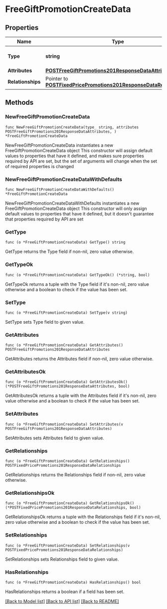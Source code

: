 # FreeGiftPromotionCreateData

## Properties

Name | Type | Description | Notes
------------ | ------------- | ------------- | -------------
**Type** | **string** | The resource&#39;s type | [default to "free_gift_promotions"]
**Attributes** | [**POSTFreeGiftPromotions201ResponseDataAttributes**](POSTFreeGiftPromotions201ResponseDataAttributes.md) |  | 
**Relationships** | Pointer to [**POSTFixedPricePromotions201ResponseDataRelationships**](POSTFixedPricePromotions201ResponseDataRelationships.md) |  | [optional] 

## Methods

### NewFreeGiftPromotionCreateData

`func NewFreeGiftPromotionCreateData(type_ string, attributes POSTFreeGiftPromotions201ResponseDataAttributes, ) *FreeGiftPromotionCreateData`

NewFreeGiftPromotionCreateData instantiates a new FreeGiftPromotionCreateData object
This constructor will assign default values to properties that have it defined,
and makes sure properties required by API are set, but the set of arguments
will change when the set of required properties is changed

### NewFreeGiftPromotionCreateDataWithDefaults

`func NewFreeGiftPromotionCreateDataWithDefaults() *FreeGiftPromotionCreateData`

NewFreeGiftPromotionCreateDataWithDefaults instantiates a new FreeGiftPromotionCreateData object
This constructor will only assign default values to properties that have it defined,
but it doesn't guarantee that properties required by API are set

### GetType

`func (o *FreeGiftPromotionCreateData) GetType() string`

GetType returns the Type field if non-nil, zero value otherwise.

### GetTypeOk

`func (o *FreeGiftPromotionCreateData) GetTypeOk() (*string, bool)`

GetTypeOk returns a tuple with the Type field if it's non-nil, zero value otherwise
and a boolean to check if the value has been set.

### SetType

`func (o *FreeGiftPromotionCreateData) SetType(v string)`

SetType sets Type field to given value.


### GetAttributes

`func (o *FreeGiftPromotionCreateData) GetAttributes() POSTFreeGiftPromotions201ResponseDataAttributes`

GetAttributes returns the Attributes field if non-nil, zero value otherwise.

### GetAttributesOk

`func (o *FreeGiftPromotionCreateData) GetAttributesOk() (*POSTFreeGiftPromotions201ResponseDataAttributes, bool)`

GetAttributesOk returns a tuple with the Attributes field if it's non-nil, zero value otherwise
and a boolean to check if the value has been set.

### SetAttributes

`func (o *FreeGiftPromotionCreateData) SetAttributes(v POSTFreeGiftPromotions201ResponseDataAttributes)`

SetAttributes sets Attributes field to given value.


### GetRelationships

`func (o *FreeGiftPromotionCreateData) GetRelationships() POSTFixedPricePromotions201ResponseDataRelationships`

GetRelationships returns the Relationships field if non-nil, zero value otherwise.

### GetRelationshipsOk

`func (o *FreeGiftPromotionCreateData) GetRelationshipsOk() (*POSTFixedPricePromotions201ResponseDataRelationships, bool)`

GetRelationshipsOk returns a tuple with the Relationships field if it's non-nil, zero value otherwise
and a boolean to check if the value has been set.

### SetRelationships

`func (o *FreeGiftPromotionCreateData) SetRelationships(v POSTFixedPricePromotions201ResponseDataRelationships)`

SetRelationships sets Relationships field to given value.

### HasRelationships

`func (o *FreeGiftPromotionCreateData) HasRelationships() bool`

HasRelationships returns a boolean if a field has been set.


[[Back to Model list]](../README.md#documentation-for-models) [[Back to API list]](../README.md#documentation-for-api-endpoints) [[Back to README]](../README.md)


